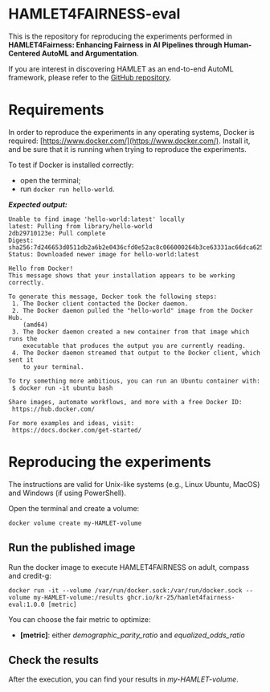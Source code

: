 # HAMLET4FAIRNESS-eval

This is the repository for reproducing the experiments performed in **HAMLET4Fairness: Enhancing Fairness in AI Pipelines through Human-Centered AutoML and Argumentation**.

If you are interest in discovering HAMLET as an end-to-end AutoML framework, please refer to the [GitHub repository](https://github.com/kr-25/HAMLET4FAIRNESS).

# Requirements

In order to reproduce the experiments in any operating systems, Docker is required: [https://www.docker.com/](https://www.docker.com/).
Install it, and be sure that it is running when trying to reproduce the experiments.

To test if Docker is installed correctly:

- open the terminal;
- run ```docker run hello-world```.

***Expected output:***

```
Unable to find image 'hello-world:latest' locally
latest: Pulling from library/hello-world
2db29710123e: Pull complete
Digest: sha256:7d246653d0511db2a6b2e0436cfd0e52ac8c066000264b3ce63331ac66dca625
Status: Downloaded newer image for hello-world:latest

Hello from Docker!
This message shows that your installation appears to be working correctly.

To generate this message, Docker took the following steps:
 1. The Docker client contacted the Docker daemon.
 2. The Docker daemon pulled the "hello-world" image from the Docker Hub.
    (amd64)
 3. The Docker daemon created a new container from that image which runs the
    executable that produces the output you are currently reading.
 4. The Docker daemon streamed that output to the Docker client, which sent it
    to your terminal.

To try something more ambitious, you can run an Ubuntu container with:
 $ docker run -it ubuntu bash

Share images, automate workflows, and more with a free Docker ID:
 https://hub.docker.com/

For more examples and ideas, visit:
 https://docs.docker.com/get-started/
```

# Reproducing the experiments

The instructions are valid for Unix-like systems (e.g., Linux Ubuntu, MacOS) and Windows (if using PowerShell).

Open the terminal and create a volume:

```
docker volume create my-HAMLET-volume
```

## Run the published image

Run the docker image to execute HAMLET4FAIRNESS on adult, compass and credit-g:

```
docker run -it --volume /var/run/docker.sock:/var/run/docker.sock --volume my-HAMLET-volume:/results ghcr.io/kr-25/hamlet4fairness-eval:1.0.0 [metric]
```
You can choose the fair metric to optimize:
- **[metric]**: either *demographic_parity_ratio* and *equalized_odds_ratio*

## Check the results

After the execution, you can find your results in *my-HAMLET-volume*.
